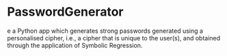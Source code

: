 # PasswordGenerator
e a Python app which generates strong  passwords generated using a personalised cipher, i.e., a cipher that is unique to the user(s),  and obtained through the application of Symbolic Regression.
